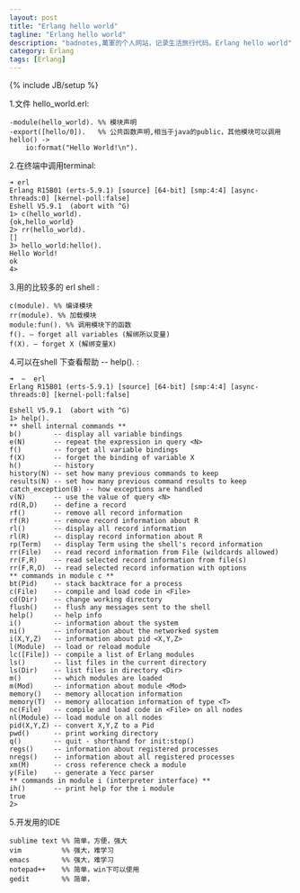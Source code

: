 ```yaml
---
layout: post
title: "Erlang hello world"
tagline: "Erlang hello world"
description: "badnotes,萬軍的个人网站，记录生活旅行代码。Erlang hello world"
category: Erlang
tags: [Erlang]
---
```

{% include JB/setup %}

1.文件 hello_world.erl:

	-module(hello_world). %% 模块声明
	-export([hello/0]).   %% 公共函数声明,相当于java的public，其他模块可以调用
	hello() ->
		io:format("Hello World!\n"). 

2.在终端中调用terminal:

	➜ erl
	Erlang R15B01 (erts-5.9.1) [source] [64-bit] [smp:4:4] [async-threads:0] [kernel-poll:false]
	Eshell V5.9.1  (abort with ^G)
	1> c(hello_world).
	{ok,hello_world}
	2> rr(hello_world).
	[]
	3> hello_world:hello().
	Hello World!
	ok
	4> 

3.用的比较多的 erl shell :

	c(module). %% 编译模块
	rr(module). %% 加载模块
	module:fun(). %% 调用模块下的函数
	f(). – forget all variables (解绑所以变量)
	f(X). – forget X (解绑变量X)

4.可以在shell 下查看帮助 -- help(). :

	➜  ~  erl
	Erlang R15B01 (erts-5.9.1) [source] [64-bit] [smp:4:4] [async-threads:0] [kernel-poll:false]

	Eshell V5.9.1  (abort with ^G)
	1> help().
	** shell internal commands **
	b()        -- display all variable bindings
	e(N)       -- repeat the expression in query <N>
	f()        -- forget all variable bindings
	f(X)       -- forget the binding of variable X
	h()        -- history
	history(N) -- set how many previous commands to keep
	results(N) -- set how many previous command results to keep
	catch_exception(B) -- how exceptions are handled
	v(N)       -- use the value of query <N>
	rd(R,D)    -- define a record
	rf()       -- remove all record information
	rf(R)      -- remove record information about R
	rl()       -- display all record information
	rl(R)      -- display record information about R
	rp(Term)   -- display Term using the shell's record information
	rr(File)   -- read record information from File (wildcards allowed)
	rr(F,R)    -- read selected record information from file(s)
	rr(F,R,O)  -- read selected record information with options
	** commands in module c **
	bt(Pid)    -- stack backtrace for a process
	c(File)    -- compile and load code in <File>
	cd(Dir)    -- change working directory
	flush()    -- flush any messages sent to the shell
	help()     -- help info
	i()        -- information about the system
	ni()       -- information about the networked system
	i(X,Y,Z)   -- information about pid <X,Y,Z>
	l(Module)  -- load or reload module
	lc([File]) -- compile a list of Erlang modules
	ls()       -- list files in the current directory
	ls(Dir)    -- list files in directory <Dir>
	m()        -- which modules are loaded
	m(Mod)     -- information about module <Mod>
	memory()   -- memory allocation information
	memory(T)  -- memory allocation information of type <T>
	nc(File)   -- compile and load code in <File> on all nodes
	nl(Module) -- load module on all nodes
	pid(X,Y,Z) -- convert X,Y,Z to a Pid
	pwd()      -- print working directory
	q()        -- quit - shorthand for init:stop()
	regs()     -- information about registered processes
	nregs()    -- information about all registered processes
	xm(M)      -- cross reference check a module
	y(File)    -- generate a Yecc parser
	** commands in module i (interpreter interface) **
	ih()       -- print help for the i module
	true
	2> 

5.开发用的IDE

	sublime text %% 简单，方便，强大
	vim          %% 强大，难学习
	emacs        %% 强大，难学习
	notepad++    %% 简单，win下可以使用
	gedit        %% 简单， 

